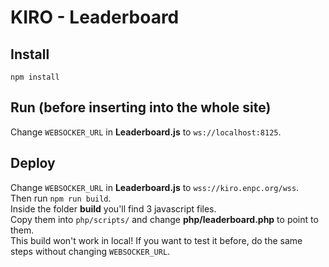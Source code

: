 # KIRO - Leaderboard

## Install

`npm install`

## Run (before inserting into the whole site)

Change `WEBSOCKER_URL` in **Leaderboard.js** to `ws://localhost:8125`.

## Deploy

Change `WEBSOCKER_URL` in **Leaderboard.js** to `wss://kiro.enpc.org/wss`.  
Then run `npm run build`.  
Inside the folder **build** you'll find 3 javascript files.  
Copy them into `php/scripts/` and change **php/leaderboard.php** to point to them.  
This build won't work in local! If you want to test it before, do the same steps without changing `WEBSOCKER_URL`.